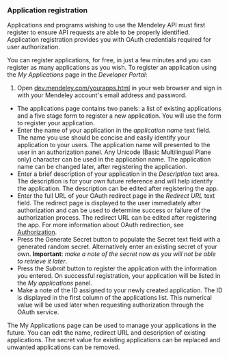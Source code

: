 ### Application registration

Applications and programs wishing to use the Mendeley API must first register to ensure API requests are able to be properly identified. Application registration provides you with OAuth credentials required for user authorization. 

You can register applications, for free, in just a few minutes and you can register as many applications as you wish.
To register an application using the *My Applications* page in the *Developer Portal*:

1. Open [dev.mendeley.com/yourapps.html](http://dev.mendeley.com/yourapps.html) in your web browser and sign in with your Mendeley account's email address and password.
* The applications page contains two panels: a list of existing applications and a five stage form to register a new application. You will use the form to register your application.
* Enter the name of your application in the *application name* text field. The name you use should be concise and easily identify your application to your users. The application name will presented to the user in an authorization panel. Any Unicode (Basic Multilingual Plane only) character can be used in the application name. The application name can be changed later, after registering the application.
* Enter a brief description of your application in the *Description* text area. The description is for your own future reference and will help identify the application. The description can be edited after registering the app.
* Enter the full URL of your OAuth redirect page in the *Redirect URL* text field. The redirect page is displayed to the user immediately after authorization and can be used to determine success or failure of the authorization process. The redirect URL can be edited after registering the app. For more information about OAuth redirection, see [Authorization](authorization_overview.html).
* Press the Generate Secret button to populate the Secret text field with a generated random secret. Alternatively enter an existing secret of your own. **Important**: *make a note of the secret now as you will not be able to retrieve it later*.
* Press the *Submit* button to register the application with the information you entered. On successful registration, your application will be listed in the *My applications* panel.
* Make a note of the ID assigned to your newly created application. The ID is displayed in the first column of the applications list. This numerical value will be used later when requesting authorization through the OAuth service. 

The My Applications page can be used to manage your applications in the future. You can edit the name, redirect URL and description of existing applications. The secret value for existing applications can be replaced and unwanted applications can be removed.